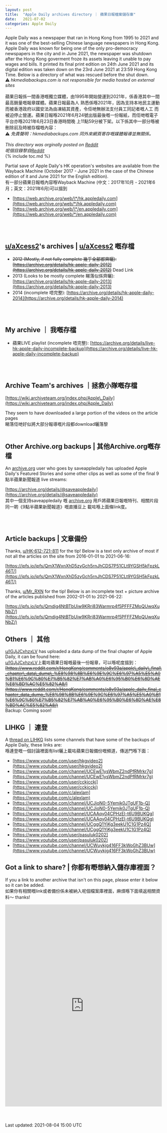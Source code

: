 ```yaml
---
layout: post
title:  "Apple Daily archives directory ｜ 蘋果日報檔案儲存庫"
date:   2021-07-02
categories: Apple Daily
---
```

Apple Daily was a newspaper that ran in Hong Kong from 1995 to 2021 and it was one of the best-selling Chinese language newspapers in Hong Kong.
Apple Daily was known for being one of the only pro-democracy newspapers in the city and in June 2021, the newspaper was shutdown after the Hong Kong goverment froze its assets leaving it unable to pay wages and bills. It printed its final print edition on 24th June 2021 and its digital edition was taken down on the 23rd June 2021 at 23:59 Hong Kong Time. Below is a directory of what was rescued before the shut down. <br>
⚠️ *hkmediabackups.com is not responsible for media hosted on external sites*<br>
<br>
蘋果日報係一間香港嘅獨立媒體，由1995年開始營運到2021年，係香港其中一間最高銷量嘅報章媒體。蘋果日報最為人
熟悉係喺2021年，因為支持本地民主運動而被香港政府以國安法為由凍結其資產，令佢哋無辦法支付員工同記者嘅人工
而被迫停止營運。蘋果日報喺2021年6月24號出版最後嘅一份報紙，而佢哋嘅電子平台亦喺2021年6月23日香港時間晚
上11點59分被下架。以下係其中一部分喺被刪除前及時被存檔嘅內容： <br>
⚠️ *免責聲明：hkmediabackups.com 同外來網頁寄存嘅媒體報導並無關係。* <br>
<br>
*This directory was orginally posted on [Reddit](https://www.reddit.com/r/HongKong/comments/o800xl/trying_to_create_an_apple_daily_archive_directory/)* <br>
*呢個目錄黎自[Reddit](https://www.reddit.com/r/HongKong/comments/o800xl/trying_to_create_an_apple_daily_archive_directory/)*<br>
{% include toc.md %}

Partial save of Apple Daily's HK operation's websites are available from the Wayback Machine (October 2017 - June 2021 in the case of the Chinese edition of it and June 2021 for the English edition). <br>
有一部分蘋果日報嘅內容喺Wayback Machine (中文：2017年10月 - 2021年6月；英文：2021年6月)可以搵到

* [https://web.archive.org/web/\*/hk.appledaily.com](https://web.archive.org/web/*/hk.appledaily.com)
* [https://web.archive.org/web/\*/en.appledaily.com](https://web.archive.org/web/*/en.appledaily.com)
<br>
<br>

## [u/aXcess2](https://www.reddit.com/user/aXcess2)'s archives | [u/aXcess2](https://www.reddit.com/user/aXcess2) 嘅存檔

* ~~2012 (Mostly, if not fully complete  幾乎全部都齊曬): [https://archive.org/details/hk-apple-daily-2012](https://archive.org/details/hk-apple-daily-2012)~~ Dead Link
* 2013 (Looks to be mostly complete  睇落似係齊曬): [https://archive.org/details/hk-apple-daily-2013](https://archive.org/details/hk-apple-daily-2013)
* 2014 (incomplete  唔完整): [https://archive.org/details/hk-apple-daily-2014](https://archive.org/details/hk-apple-daily-2014)
<br>
<br>

## My archive ｜ 我嘅存檔

* 蘋果LIVE playlist (incomplete  唔完整): [https://archive.org/details/live-hk-apple-daily-incomplete-backup](https://archive.org/details/live-hk-apple-daily-incomplete-backup)
<br>
<br>

## Archive Team's archives ｜拯救小隊嘅存檔

[https://wiki.archiveteam.org/index.php/Apple\_Daily](https://wiki.archiveteam.org/index.php/Apple_Daily)

They seem to have downloaded a large portion of the videos on the article pages <br>
睇落佢哋好似將大部分報導嘅片段都download曬落黎
<br>
<br>

## Other Archive.org backups | 其他Archive.org嘅存檔
An [archive.org](https://archive.org) user who goes by saveappledaily has uploaded Apple Daily's Featured Stories and some other clips as well as some of the final 9點半蘋果新聞報道 live streams:

[https://archive.org/details/@saveappledaily](https://archive.org/details/@saveappledaily) <br>
其中一個支持saveappledaily 嘅 [archive.org](https://archive.org) 用戶將蘋果日報嘅特刊、相關片段同一啲《9點半蘋果新聞報道》嘅直播豆上
載咗喺上面條link度。

<br>
<br>

## Article backups | 文章備份
Thanks, [u/HK-612-721-811](https://www.reddit.com/user/HK-612-721-811) for the tip! Below is a text only archive of most if not all the articles on the site from 2016-01-01 to 2021-06-16:

[https://ipfs.io/ipfs/QmX1WxnXhD5zyGch5rnJhCDS7P51CLt9YGSH5kFpzkL46T/](https://ipfs.io/ipfs/QmX1WxnXhD5zyGch5rnJhCDS7P51CLt9YGSH5kFpzkL46T/)

Thanks, [u/Mr_RXN](https://www.reddit.com/user/Mr_RXN) for the tip! Below is an incomplete text + picture archive of the articles published from 2002-01-01 to 2021-06-22:

[https://ipfs.io/ipfs/Qmdig4NtBTbUiw9KRri83Warmrp4f5PFFFZMoQUwqXuNbZ/](https://ipfs.io/ipfs/Qmdig4NtBTbUiw9KRri83Warmrp4f5PFFFZMoQUwqXuNbZ/)

## Others ｜ 其他
[u/lGJjJCxhzxLV](https://www.reddit.com/user/lGJjJCxhzxLV) has uploaded a data dump of the final chapter of Apple Daily, it can be found here: <br>
[u/lGJjJCxhzxLV](https://www.reddit.com/user/lGJjJCxhzxLV)上載咗蘋果日報嘅最後一份報章，可以喺呢度搵到：<br>
~~[https://www.reddit.com/r/HongKong/comments/o8v93a/apple\_daily\_final\_chapter\_data\_dump\_%E8%98%8B%E6%9E%9C%E6%97%A5%E5%A0%B1%E6%9C%80%E7%B5%82%E7%AB%A0%E6%95%B0%E6%8D%AE%E8%BD%AC%E5%82%A8/](https://www.reddit.com/r/HongKong/comments/o8v93a/apple_daily_final_chapter_data_dump_%E8%98%8B%E6%9E%9C%E6%97%A5%E5%A0%B1%E6%9C%80%E7%B5%82%E7%AB%A0%E6%95%B0%E6%8D%AE%E8%BD%AC%E5%82%A8/)~~ <br>
Backup: Coming soon!

## LIHKG ｜ 連登
A [thread on LIHKG](https://lihkg.com/thread/2588718/page/1) lists some channels that have some of the backups of Apple Daily, these links are: <br>
喺連登嘅一個討論裡面有list曬上載咗蘋果日報備份嘅頻道，傳送門喺下面：

* [https://www.youtube.com/user/hkgvideo2](https://www.youtube.com/user/hkgvideo2)
* [https://www.youtube.com/channel/UCEwE1ysWbmZ2ndPfRMrkr7g](https://www.youtube.com/channel/UCEwE1ysWbmZ2ndPfRMrkr7g)
* [https://www.youtube.com/user/cckjcckj](https://www.youtube.com/user/cckjcckj)
* [https://www.youtube.com/c/alexlam](https://www.youtube.com/c/alexlam)
* [https://www.youtube.com/channel/UCJioN0-5Yemik0JTgUF1b-Q](https://www.youtube.com/channel/UCJioN0-5Yemik0JTgUF1b-Q)
* [https://www.youtube.com/channel/UCAAqy04CPHzEI-t6U9BUKQg](https://www.youtube.com/channel/UCAAqy04CPHzEI-t6U9BUKQg)
* [https://www.youtube.com/channel/UCggQ1YiKg3eekU1C1G1Pz4Q](https://www.youtube.com/channel/UCggQ1YiKg3eekU1C1G1Pz4Q)
* [https://www.youtube.com/user/pasuluk0202](https://www.youtube.com/user/pasuluk0202)
* [https://www.youtube.com/channel/UCWuykjg416FF3kWoGhZ3BUw](https://www.youtube.com/channel/UCWuykjg416FF3kWoGhZ3BUw)

## Got a link to share? | 你都有嘢想納入儲存庫裡面？
If you a link to another archive that isn't on this page, please enter it below so it can be added. <br>
如果你有相關嘅link或者備份係未被納入呢個檔案庫裡面，麻煩喺下面填返相關資料～ thanks! <br>
<iframe width="730px" height= "650px" src= "https://forms.office.com/Pages/ResponsePage.aspx?id=DQSIkWdsW0yxEjajBLZtrQAAAAAAAAAAAAO__fWPBfFUOTZPWTQyVUlMSEdUTVVZNTRHUVRURlFPWi4u&embed=true" frameborder= "0" marginwidth= "0" marginheight= "0" style= "border: none; max-width:100%; max-height:100vh" allowfullscreen webkitallowfullscreen mozallowfullscreen msallowfullscreen> </iframe>
<br>
<br>
<br>
<br>
Last updated: 2021-08-04 15:00 UTC